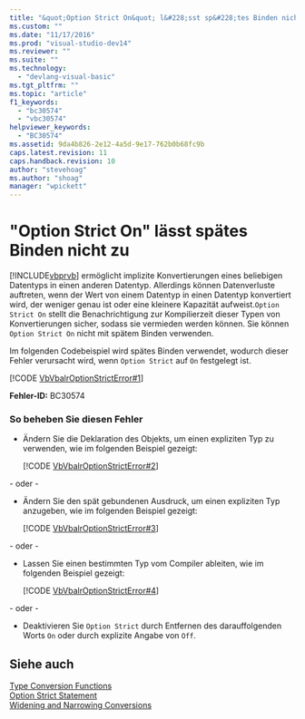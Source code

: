 ```yaml
---
title: "&quot;Option Strict On&quot; l&#228;sst sp&#228;tes Binden nicht zu | Microsoft Docs"
ms.custom: ""
ms.date: "11/17/2016"
ms.prod: "visual-studio-dev14"
ms.reviewer: ""
ms.suite: ""
ms.technology: 
  - "devlang-visual-basic"
ms.tgt_pltfrm: ""
ms.topic: "article"
f1_keywords: 
  - "bc30574"
  - "vbc30574"
helpviewer_keywords: 
  - "BC30574"
ms.assetid: 9da4b826-2e12-4a5d-9e17-762b0b68fc9b
caps.latest.revision: 11
caps.handback.revision: 10
author: "stevehoag"
ms.author: "shoag"
manager: "wpickett"
---
```

# &quot;Option Strict On&quot; l&#228;sst sp&#228;tes Binden nicht zu
[!INCLUDE[vbprvb](../../csharp/programming-guide/concepts/linq/includes/vbprvb_md.md)] ermöglicht implizite Konvertierungen eines beliebigen Datentyps in einen anderen Datentyp. Allerdings können Datenverluste auftreten, wenn der Wert von einem Datentyp in einen Datentyp konvertiert wird, der weniger genau ist oder eine kleinere Kapazität aufweist.`Option Strict On` stellt die Benachrichtigung zur Kompilierzeit dieser Typen von Konvertierungen sicher, sodass sie vermieden werden können. Sie können `Option Strict On` nicht mit spätem Binden verwenden.  
  
 Im folgenden Codebeispiel wird spätes Binden verwendet, wodurch dieser Fehler verursacht wird, wenn `Option Strict` auf `On` festgelegt ist.  
  
 [!CODE [VbVbalrOptionStrictError#1](VbVbalrOptionStrictError#1)]  
  
 **Fehler\-ID:** BC30574  
  
### So beheben Sie diesen Fehler  
  
-   Ändern Sie die Deklaration des Objekts, um einen expliziten Typ zu verwenden, wie im folgenden Beispiel gezeigt:  
  
     [!CODE [VbVbalrOptionStrictError#2](VbVbalrOptionStrictError#2)]  
  
 \- oder \-  
  
-   Ändern Sie den spät gebundenen Ausdruck, um einen expliziten Typ anzugeben, wie im folgenden Beispiel gezeigt:  
  
     [!CODE [VbVbalrOptionStrictError#3](VbVbalrOptionStrictError#3)]  
  
 \- oder \-  
  
-   Lassen Sie einen bestimmten Typ vom Compiler ableiten, wie im folgenden Beispiel gezeigt:  
  
     [!CODE [VbVbalrOptionStrictError#4](VbVbalrOptionStrictError#4)]  
  
 \- oder \-  
  
-   Deaktivieren Sie `Option Strict` durch Entfernen des darauffolgenden Worts `On` oder durch explizite Angabe von `Off`.  
  
## Siehe auch  
 [Type Conversion Functions](../../visual-basic/language-reference/functions/type-conversion-functions.md)   
 [Option Strict Statement](../../visual-basic/language-reference/statements/option-strict-statement.md)   
 [Widening and Narrowing Conversions](../../visual-basic/programming-guide/language-features/data-types/widening-and-narrowing-conversions.md)